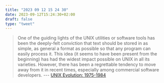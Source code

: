 ```yaml
---
title: "2023 09 12 15 24 30"
date: 2023-09-12T15:24:30+02:00
draft: false
type: "tweet"
---
```


> One of the guiding lights of the UNIX utilities or software tools has been the deeply-felt conviction that text should be stored in as simple, as general a format as possible so that any program can easily process it. This idea (it seems to have been present from the beginning) has had the widest impact possible on UNIX in all its varieties. However, there has been a regrettable tendency to move away from it in recent times, especially among commercial software developers. --- [UNIX Evolution: 1975-1984](http://www.collyer.net/who/geoff/history.html)
